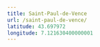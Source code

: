 ```yaml
---
title: Saint-Paul-de-Vence
url: /saint-paul-de-vence/
latitude: 43.697972
longitude: 7.121630400000001
---
```

